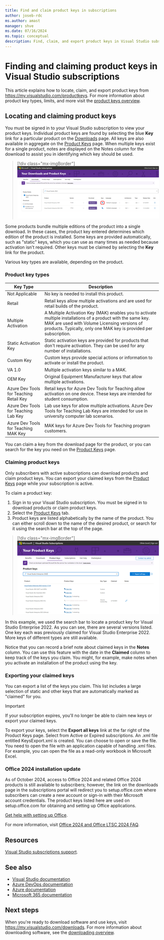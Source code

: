 ```yaml
---
title: Find and claim product keys in subscriptions
author: joseb-rdc
ms.author: amast
manager: shve
ms.date: 07/16/2024
ms.topic: conceptual
description: Find, claim, and export product keys in Visual Studio subscriptions, and review types of product keys such as OEM Key, Retail, and Static Activation Key.
---
```


# Finding and claiming product keys in Visual Studio subscriptions

This article explains how to locate, claim, and export product keys from https://my.visualstudio.com/productkeys. For more information about product key types, limits, and more visit the [product keys overview](product-keys.md).

## Locating and claiming product keys

You must be signed in to your Visual Studio subscription to view your product keys. Individual product keys are found by selecting the blue **Key** link for a particular product on the [Downloads](https://my.visualstudio.com/downloads) page. All keys are also available in aggregate on the [Product Keys](https://my.visualstudio.com/productkeys?wt.mc_id=o~msft~docs) page. When multiple keys exist for a single product, notes are displayed on the Notes column for the download to assist you in identifying which key should be used.
> [!div class="mx-imgBorder"]
> ![Get Key from Downloads Page](_img/product-keys/download-get-key-rev.png "Select Get key on the information page for any download to get a key for that product.")

Some products bundle multiple editions of the product into a single download. In these cases, the product key entered determines which edition of the product is installed.
Some keys are provided automatically, such as "static" keys, which you can use as many times as needed because activation isn't required. Other keys must be claimed by selecting the **Key** link for the product.

Various key types are available, depending on the product.

### Product key types

|  Key Type   |  Description |
|-------------|--------------|
|    Not Applicable  | No key is needed to install this product. |
|    Retail | Retail keys allow multiple activations and are used for retail builds of the product. |
|    Multiple Activation | A Multiple Activation Key (MAK) enables you to activate multiple installations of a product with the same key. MAK are used with Volume Licensing   versions of products. Typically, only one MAK key is provided per subscription. |
|    Static Activation Key | Static activation keys are provided for products that don't require activation. They can be used for any number of installations. |
|    Custom Key | Custom keys provide special actions or information to activate or install the product. |
|    VA 1.0  |  Multiple activation keys similar to a MAK. |
|    OEM Key |  Original Equipment Manufacturer keys that allow multiple activations. |
|    Azure Dev Tools for Teaching Retail Key  | Retail keys for Azure Dev Tools for Teaching allow activation on one device. These keys are intended for student consumption. |
|    Azure Dev Tools for Teaching Lab Key | Lab use keys for allow multiple activations. Azure Dev Tools for Teaching Lab Keys are intended for use in university computer lab scenarios. |
|    Azure Dev Tools for Teaching MAK Key | MAK keys for Azure Dev Tools for Teaching program customers. |

You can claim a key from the download page for the product, or you can search for the key you need on the [Product Keys](https://my.visualstudio.com/productkeys) page.

### Claiming product keys

Only subscribers with active subscriptions can download products and claim product keys. You can export your claimed keys from the [Product Keys](https://my.visualstudio.com/productkeys) page while your subscription is active.

To claim a product key:
1. Sign in to your Visual Studio subscription. You must be signed in to download products or claim product keys.
2. Select the [Product Keys](https://my.visualstudio.com/productkeys?wt.mc_id=o~msft~docs) tab.
3. Product keys are listed alphabetically by the name of the product. You can either scroll down to the name of the desired product, or search for it using the search bar at the top of the page.
> [!div class="mx-imgBorder"]
> ![Search for Product Key](_img/product-keys/search-keys-rev.png "Screenshot of the Product Keys page in the subscription portal.")
 
In this example, we used the search bar to locate a product key for Visual Studio Enterprise 2022.
As you can see, there are several versions listed. One key each was previously claimed for Visual Studio Enterprise 2022. More keys of different types are still available. 

Notice that you can record a brief note about claimed keys in the **Notes** column. You can use this feature with the date in the **Claimed** column to keep track of the keys you claim. You might, for example, make notes when you activate an installation of the product using the key.

### Exporting your claimed keys

You can export a list of the keys you claim. This list includes a large selection of static and other keys that are automatically marked as "claimed" for you.

> [!IMPORTANT]
> If your subscription expires, you'll no longer be able to claim new keys or export your claimed keys.

To export your keys, select the **Export all keys** link at the far right of the Product Keys page. Select from Active or Expired subscriptions. An .xml file entitled KeysExport.xml is created. You can choose to open or save the file. You need to open the file with an application capable of handling .xml files. For example, you can open the file as a read-only workbook in Microsoft Excel.

### Office 2024 installation update

As of October 2024, access to Office 2024 and related Office 2024 products is still available to subscribers; however, the link on the downloads page in the subscriptions portal will redirect you to setup.office.com where subscribers can create a new account or sign-in with their Microsoft account credentials. The product keys listed here are used on setup.office.com for obtaining and setting up Office applications.

[Get help with setting up Office](https://support.microsoft.com/office/get-help-with-setup-office-com-6e1bc8e8-9e8e-4cce-8b9d-80dcbe17f253).

For more information, visit [Office 2024 and Office LTSC 2024 FAQ](https://support.microsoft.com/office/office-2024-and-office-ltsc-2024-faq-1c454a7d-3d0a-4139-b1bd-c61725ea436c).

## Resources

[Visual Studio subscriptions support](https://aka.ms/vssubscriberhelp).

## See also

+ [Visual Studio documentation](/visualstudio/)
+ [Azure DevOps documentation](/azure/devops/)
+ [Azure documentation](/azure/)
+ [Microsoft 365 documentation](/microsoft-365/)

## Next steps

When you're ready to download software and use keys, visit https://my.visualstudio.com/downloads. For more information about downloading software, see the [downloading overview](download-software.md).
